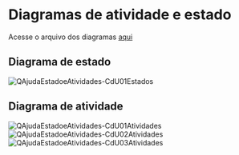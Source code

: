 # Diagramas de atividade e estado

Acesse o arquivo dos diagramas [aqui](https://viewer.diagrams.net/?tags=%7B%7D&highlight=0000ff&edit=_blank&layers=1&nav=1#G1oNFGzrBE95rkOJmCQqaHJ1245iXQ15uq)

## Diagrama de estado 

![QAjudaEstadoeAtividades-CdU01Estados](https://github.com/tads-cnat/qajuda/assets/112009958/59406740-76aa-41cc-a623-63627e13052b)


## Diagrama de atividade

![QAjudaEstadoeAtividades-CdU01Atividades](https://github.com/tads-cnat/qajuda/assets/112009958/2110b5fe-3945-4713-a4c3-757dac3d1544)
![QAjudaEstadoeAtividades-CdU02Atividades](https://github.com/tads-cnat/qajuda/assets/112009958/3d3832a2-8b32-44f0-840c-dc1c51e1cc60)
![QAjudaEstadoeAtividades-CdU03Atividades](https://github.com/tads-cnat/qajuda/assets/112009958/527c988c-cc22-490d-89bd-e7e16bd8ad6e)

